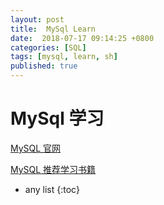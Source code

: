 ```yaml
---
layout: post
title:  MySql Learn
date:  2018-07-17 09:14:25 +0800
categories: [SQL]
tags: [mysql, learn, sh]
published: true
---
```


# MySql 学习

[MySQL 官网](https://www.mysql.com/)

[MySQL 推荐学习书籍](https://www.zhihu.com/question/28385400)

* any list
{:toc}